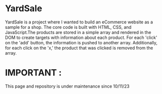 # YardSale
YardSale is a project where I wanted to build an eCommerce website as a sample for a shop.
The core code is built with HTML, CSS, and JavaScript.The products are stored in a simple array and rendered in the DOM to
create targets with information about each product. For each 'click' on the 'add' button, the information is pushed to another array.
Additionally, for each click on the 'x,' the product that was clicked is removed from the array.

# IMPORTANT :

This page and repository is under maintenance since 10/11/23
